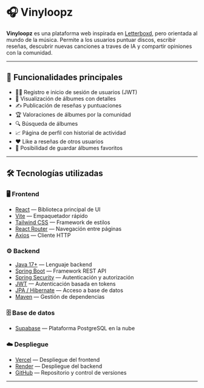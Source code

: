 # 🎧 Vinyloopz

**Vinyloopz** es una plataforma web inspirada en [Letterboxd](https://letterboxd.com/), pero orientada al mundo de la música. Permite a los usuarios puntuar discos, escribir reseñas, descubrir nuevas canciones a traves de IA y compartir opiniones con la comunidad.

---

## 📌 Funcionalidades principales

- 🧑‍💼 Registro e inicio de sesión de usuarios (JWT)
- 📀 Visualización de álbumes con detalles
- ✍️ Publicación de reseñas y puntuaciones
- 🏆 Valoraciones de álbumes por la comunidad
- 🔍 Búsqueda de álbumes
- 📈 Página de perfil con historial de actividad
- ❤️ Like a reseñas de otros usuarios
- 📂 Posibilidad de guardar álbumes favoritos

---

## 🛠️ Tecnologías utilizadas

### 🖥️ Frontend
- [React](https://react.dev/) — Biblioteca principal de UI
- [Vite](https://vitejs.dev/) — Empaquetador rápido
- [Tailwind CSS](https://tailwindcss.com/) — Framework de estilos
- [React Router](https://reactrouter.com/) — Navegación entre páginas
- [Axios](https://axios-http.com/) — Cliente HTTP

### ⚙️ Backend
- [Java 17+](https://adoptium.net/) — Lenguaje backend
- [Spring Boot](https://spring.io/projects/spring-boot) — Framework REST API
- [Spring Security](https://spring.io/projects/spring-security) — Autenticación y autorización
- [JWT](https://jwt.io/) — Autenticación basada en tokens
- [JPA / Hibernate](https://spring.io/projects/spring-data-jpa) — Acceso a base de datos
- [Maven](https://maven.apache.org/) — Gestión de dependencias

### 🗄️ Base de datos
- [Supabase](https://supabase.com/) — Plataforma PostgreSQL en la nube

### ☁️ Despliegue
- [Vercel](https://vercel.com/) — Despliegue del frontend
- [Render](https://render.com/) — Despliegue del backend
- [GitHub](https://github.com/) — Repositorio y control de versiones

---
